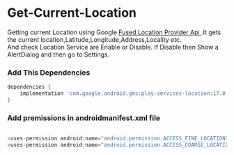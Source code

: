 # Get-Current-Location

Getting current Location using Google [ Fused Location Provider Api ](https://developers.google.com/location-context/fused-location-provider).It gets the current location,Latitude,Longitude,Address,Locality etc.<br>And check Location Service are Enable or Disable. If Disable then Show a AlertDialog and then go to Settings.   

### Add This Dependencies
``````groovy
dependencies {
    implementation 'com.google.android.gms:play-services-location:17.0.0'
}
``````
### Add premissions in androidmanifest.xml file

 ``````groovy
 
<uses-permission android:name="android.permission.ACCESS_FINE_LOCATION" />
<uses-permission android:name="android.permission.ACCESS_COARSE_LOCATION" />

``````


